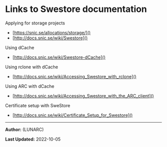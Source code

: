 # Links to Swestore documentation

Applying for storage projects

- [https://snic.se/allocations/storage/]()
- [http://docs.snic.se/wiki/Swestore]()

Using dCache

- [http://docs.snic.se/wiki/Swestore-dCache]()

Using rclone with dCache

- [http://docs.snic.se/wiki/Accessing_Swestore_with_rclone]()

Using ARC with dCache

- [http://docs.snic.se/wiki/Accessing_Swestore_with_the_ARC_client]()

Certificate setup with SweStore

- [http://docs.snic.se/wiki/Certificate_Setup_for_Swestore]()

---

**Author:**
(LUNARC)

**Last Updated:**
2022-10-05